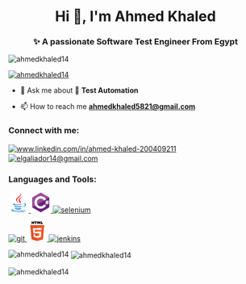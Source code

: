 <!-- # - 👋 Hi, I’m Ahmed Khaled 

## 🔭 I have Bachelor’s Degree in Software Engineering Faculty of engineering 
## ✨ (Computers & Systems) Department

### - 👀 I’m interested in Software Testing ( Test Automation )
### - 🌱 I’m looking forward to be one of the best Software Engineers 

## - 📫 How to reach me: 
### ahmedkhaled5821@gmail.com


<img src= "https://github-readme-stats.vercel.app/api?username=ahmedkhaled14&&show_icons=true&title_color=ffffff&icon_color=bb2acf&text_color=daf7dc&bg_color=171717">


<!--
**ahmedkhaled14/ahmedkhaled14** is a ✨ _special_ ✨ repository because its `README.md` (this file) appears on your GitHub profile.

Here are some ideas to get you started:

- 🔭 I’m currently working on ...
- 🌱 I’m currently learning ...
- 👯 I’m looking to collaborate on ...
- 🤔 I’m looking for help with ...
- 💬 Ask me about ...
- 📫 How to reach me: ...
- 😄 Pronouns: ...
- ⚡ Fun fact: ...
-->


<h1 align="center">Hi 👋, I'm Ahmed Khaled</h1>
<h3 align="center"> ✨ A passionate Software Test Engineer From Egypt</h3>

<p align="left"> <img src="https://komarev.com/ghpvc/?username=ahmedkhaled14&label=Profile%20views&color=0e75b6&style=flat" alt="ahmedkhaled14" /> </p>

<p align="left"> <a href="https://github.com/ryo-ma/github-profile-trophy"><img src="https://github-profile-trophy.vercel.app/?username=ahmedkhaled14" alt="ahmedkhaled14" /></a> </p>

- 💬 Ask me about 👀 **Test Automation**

- 📫 How to reach me **ahmedkhaled5821@gmail.com**

<h3 align="left">Connect with me:</h3>
<p align="left">
<a href="https://linkedin.com/in/www.linkedin.com/in/ahmed-khaled-200409211" target="blank"><img align="center" src="https://raw.githubusercontent.com/rahuldkjain/github-profile-readme-generator/master/src/images/icons/Social/linked-in-alt.svg" alt="www.linkedin.com/in/ahmed-khaled-200409211" height="30" width="40" /></a>
<a href="https://stackoverflow.com/users/elgaliador14@gmail.com" target="blank"><img align="center" src="https://raw.githubusercontent.com/rahuldkjain/github-profile-readme-generator/master/src/images/icons/Social/stack-overflow.svg" alt="elgaliador14@gmail.com" height="30" width="40" /></a>
</p>

<h3 align="left">Languages and Tools:</h3>
<p align="left"> <a href="https://getbootstrap.com" target="_blank" rel="noreferrer">
   <a href="https://www.java.com" target="_blank" rel="noreferrer"> <img src="https://raw.githubusercontent.com/devicons/devicon/master/icons/java/java-original.svg" alt="java" width="40" height="40"/> </a>
  <a href="https://www.w3schools.com/cs/" target="_blank" rel="noreferrer"> <img src="https://raw.githubusercontent.com/devicons/devicon/master/icons/csharp/csharp-original.svg" alt="csharp" width="40" height="40"/> </a>
  <a href="https://www.selenium.dev" target="_blank" rel="noreferrer"> <img src="https://raw.githubusercontent.com/detain/svg-logos/780f25886640cef088af994181646db2f6b1a3f8/svg/selenium-logo.svg" alt="selenium" width="40" height="40"/> </a> </p>
   </a> 
  <a href="https://git-scm.com/" target="_blank" rel="noreferrer"> <img src="https://www.vectorlogo.zone/logos/git-scm/git-scm-icon.svg" alt="git" width="40" height="40"/> </a> <a href="https://www.w3.org/html/" target="_blank" rel="noreferrer"> <img src="https://raw.githubusercontent.com/devicons/devicon/master/icons/html5/html5-original-wordmark.svg" alt="html5" width="40" height="40"/> </a> <a href="https://www.jenkins.io" target="_blank" rel="noreferrer"> <img src="https://www.vectorlogo.zone/logos/jenkins/jenkins-icon.svg" alt="jenkins" width="40" height="40"/> </a> 
  
<p><img align="left" src="https://github-readme-stats.vercel.app/api/top-langs?username=ahmedkhaled14&show_icons=true&locale=en&layout=compact" alt="ahmedkhaled14"  /></p>

<p>&nbsp;<img align="center" src="https://github-readme-stats.vercel.app/api?username=ahmedkhaled14&show_icons=true&locale=en" alt="ahmedkhaled14" /></p>

<p><img align="center" src="https://github-readme-streak-stats.herokuapp.com/?user=ahmedkhaled14&" alt="ahmedkhaled14" /></p>

